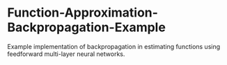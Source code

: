 # Function-Approximation-Backpropagation-Example
Example implementation of backpropagation in estimating functions using feedforward multi-layer neural networks.
